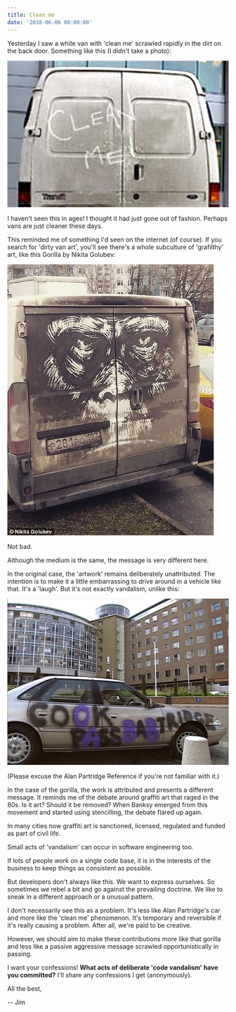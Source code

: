 ```yaml
---
title: Clean me
date: '2018-06-06 00:00:00'
---
```


Yesterday I saw a white van with 'clean me' scrawled rapidly in the dirt on the back door. Something like this (I didn't take a photo):

![White van with 'clean me' written in dirt on the back door](../images/list/20180606-clean-me.jpg)

I haven't seen this in ages! I thought it had just gone out of fashion. Perhaps vans are just cleaner these days.

This reminded me of something I'd seen on the internet (of course). If you search for 'dirty van art', you'll see there's a whole subculture of 'grafilthy' art, like this Gorilla by Nikita Golubev:

![Van with artwork of gorilla drawn in dirt](../images/list/20180606-gorilla.jpg)

Not bad.

Although the medium is the same, the message is very different here.

In the original case, the 'artwork' remains deliberately unattributed. The intention is to make it a little embarrassing to drive around in a vehicle like that. It's a 'laugh'. But it's not exactly vandalism, unlike this:

![Alan Partridge's vandalised car from I'm Alan Partridge. The graffiti reads 'cook pass babtridge' as he's painted over some of the letters to obscure the original vulgar sentiment.](../images/list/20180606-cookpassbabtridge.jpg)

(Please excuse the Alan Partridge Reference if you're not familiar with it.)

In the case of the gorilla, the work is attributed and presents a different message. It reminds me of the debate around graffiti art that raged in the 80s. Is it art? Should it be removed? When Banksy emerged from this movement and started using stencilling, the debate flared up again.

In many cities now graffiti art is sanctioned, licensed, regulated and funded as part of civil life.

Small acts of 'vandalism' can occur in software engineering too.

If lots of people work on a single code base, it is in the interests of the business to keep things as consistent as possible.

But developers don't always like this. We want to express ourselves. So sometimes we rebel a bit and go against the prevailing doctrine. We like to sneak in a different approach or a unusual pattern.

I don't necessarily see this as a problem. It's less like Alan Partridge's car and more like the 'clean me' phenomenon. It's temporary and reversible if it's really causing a problem. After all, we're paid to be creative.

However, we should aim to make these contributions more like that gorilla and less like a passive aggressive message scrawled opportunistically in passing.

I want your confessions! __What acts of deliberate 'code vandalism' have you committed?__ I'll share any confessions I get (anonymously).

All the best,

-- Jim
